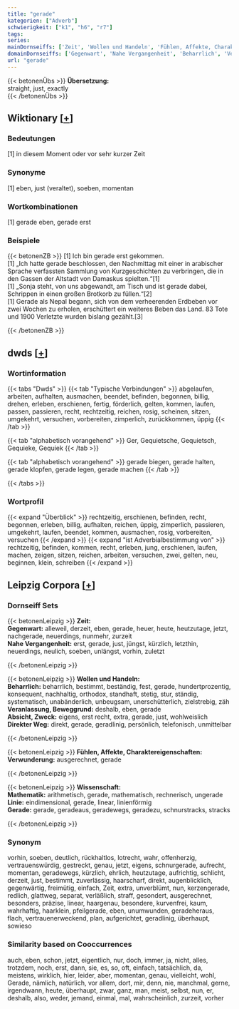 ```yaml
---
title: "gerade"
kategorien: ["Adverb"]
schwierigkeit: ["k1", "h6", "r7"]
tags:
series:
mainDornseiffs: ['Zeit', 'Wollen und Handeln', 'Fühlen, Affekte, Charaktereigenschaften', 'Wissenschaft']
domainDornseiffs: ['Gegenwart', 'Nahe Vergangenheit', 'Beharrlich', 'Veranlassung, Beweggrund', 'Absicht, Zweck', 'Direkter Weg', 'Verwunderung', 'Mathematik', 'Linie', 'Gerade']
url: "gerade"
---
```


{{< betonenÜbs >}}
**Übersetzung:**  
straight, just, exactly  
{{< /betonenÜbs >}}

## Wiktionary [[+](https://de.wiktionary.org/wiki/gerade)]

### Bedeutungen
[1] in diesem Moment oder vor sehr kurzer Zeit  

### Synonyme
[1] eben, just (veraltet), soeben, momentan  

### Wortkombinationen
[1] gerade eben, gerade erst  

### Beispiele
{{< betonenZB >}}
[1] Ich bin gerade erst gekommen.  
[1] „Ich hatte gerade beschlossen, den Nachmittag mit einer in arabischer Sprache verfassten Sammlung von Kurzgeschichten zu verbringen, die in den Gassen der Altstadt von Damaskus spielten.“[1]  
[1] „Sonja steht, von uns abgewandt, am Tisch und ist gerade dabei, Schrippen in einen großen Brotkorb zu füllen.“[2]  
[1] Gerade als Nepal begann, sich von dem verheerenden Erdbeben vor zwei Wochen zu erholen, erschüttert ein weiteres Beben das Land. 83 Tote und 1900 Verletzte wurden bislang gezählt.[3]  

{{< /betonenZB >}}


## dwds [[+](https://www.dwds.de/wb/gerade)]

### Wortinformation
{{< tabs "Dwds" >}}
{{< tab "Typische Verbindungen" >}}
abgelaufen, arbeiten, aufhalten, ausmachen, beendet, befinden, begonnen, billig, drehen, erleben, erschienen, fertig, förderlich, gelten, kommen, laufen, passen, passieren, recht, rechtzeitig, reichen, rosig, scheinen, sitzen, umgekehrt, versuchen, vorbereiten, zimperlich, zurückkommen, üppig
{{< /tab >}}

{{< tab "alphabetisch vorangehend" >}}
Ger, Gequietsche, Gequietsch, Gequieke, Gequiek
{{< /tab >}}

{{< tab "alphabetisch vorangehend" >}}
gerade biegen, gerade halten, gerade klopfen, gerade legen, gerade machen
{{< /tab >}}

{{< /tabs >}}

### Wortprofil
{{< expand "Überblick" >}} rechtzeitig, erschienen, befinden, recht, begonnen, erleben, billig, aufhalten, reichen, üppig, zimperlich, passieren, umgekehrt, laufen, beendet, kommen, ausmachen, rosig, vorbereiten, versuchen {{< /expand >}}
{{< expand "ist Adverbialbestimmung von" >}} rechtzeitig, befinden, kommen, recht, erleben, jung, erschienen, laufen, machen, zeigen, sitzen, reichen, arbeiten, versuchen, zwei, gelten, neu, beginnen, klein, schreiben {{< /expand >}}

## Leipzig Corpora [[+](https://corpora.uni-leipzig.de/en/res?word=gerade&corpusId=deu_newscrawl-public_2018)]

### Dornseiff Sets
{{< betonenLeipzig >}}
**Zeit:**  
**Gegenwart:** alleweil, derzeit, eben, gerade, heuer, heute, heutzutage, jetzt, nachgerade, neuerdings, nunmehr, zurzeit  
**Nahe Vergangenheit:** erst, gerade, just, jüngst, kürzlich, letzthin, neuerdings, neulich, soeben, unlängst, vorhin, zuletzt  

{{< /betonenLeipzig >}}


{{< betonenLeipzig >}}
**Wollen und Handeln:**  
**Beharrlich:** beharrlich, bestimmt, beständig, fest, gerade, hundertprozentig, konsequent, nachhaltig, orthodox, standhaft, stetig, stur, ständig, systematisch, unabänderlich, unbeugsam, unerschütterlich, zielstrebig, zäh  
**Veranlassung, Beweggrund:** deshalb, eben, gerade  
**Absicht, Zweck:** eigens, erst recht, extra, gerade, just, wohlweislich  
**Direkter Weg:** direkt, gerade, geradlinig, persönlich, telefonisch, unmittelbar  

{{< /betonenLeipzig >}}


{{< betonenLeipzig >}}
**Fühlen, Affekte, Charaktereigenschaften:**  
**Verwunderung:** ausgerechnet, gerade  

{{< /betonenLeipzig >}}


{{< betonenLeipzig >}}
**Wissenschaft:**  
**Mathematik:** arithmetisch, gerade, mathematisch, rechnerisch, ungerade  
**Linie:** eindimensional, gerade, linear, linienförmig  
**Gerade:** gerade, geradeaus, geradewegs, geradezu, schnurstracks, stracks  

{{< /betonenLeipzig >}}

### Synonym
vorhin, soeben, deutlich, rückhaltlos, lotrecht, wahr, offenherzig, vertrauenswürdig, gestreckt, genau, jetzt, eigens, schnurgerade, aufrecht, momentan, geradewegs, kürzlich, ehrlich, heutzutage, aufrichtig, schlicht, derzeit, just, bestimmt, zuverlässig, haarscharf, direkt, augenblicklich, gegenwärtig, freimütig, einfach, Zeit, extra, unverblümt, nun, kerzengerade, redlich, glattweg, separat, verläßlich, straff, gesondert, ausgerechnet, besonders, präzise, linear, haargenau, besondere, kurvenfrei, kaum, wahrhaftig, haarklein, pfeilgerade, eben, unumwunden, geradeheraus, flach, vertrauenerweckend, plan, aufgerichtet, geradlinig, überhaupt, sowieso


### Similarity based on Cooccurrences
auch, eben, schon, jetzt, eigentlich, nur, doch, immer, ja, nicht, alles, trotzdem, noch, erst, dann, sie, es, so, oft, einfach, tatsächlich, da, meistens, wirklich, hier, leider, aber, momentan, genau, vielleicht, wohl, Gerade, nämlich, natürlich, vor allem, dort, mir, denn, nie, manchmal, gerne, irgendwann, heute, überhaupt, zwar, ganz, man, meist, selbst, nun, er, deshalb, also, weder, jemand, einmal, mal, wahrscheinlich, zurzeit, vorher

